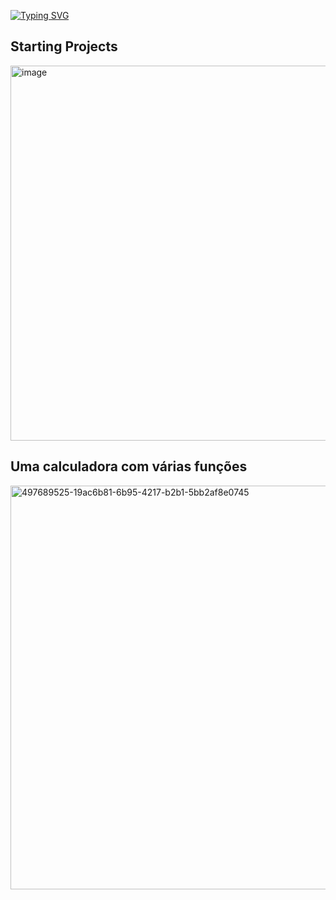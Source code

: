 <a href="https://git.io/typing-svg"><img src="https://readme-typing-svg.herokuapp.com?font=Time+news+romen&weight=600&size=40&pause=1000&color=1F6B8D&width=435&lines=Eu+sou+Samuel" alt="Typing SVG" /></a>
<h2>Starting Projects</h2>
<img width="1327" height="600" alt="image" src="https://github.com/user-attachments/assets/870c7f7f-7696-4577-b587-96804175f83d" />
<h2>Uma calculadora com várias funções</h2>
<img width="1365" height="646" alt="497689525-19ac6b81-6b95-4217-b2b1-5bb2af8e0745" src="https://github.com/user-attachments/assets/8ca37c51-5d36-4485-8629-1423ac4b60a0" />
